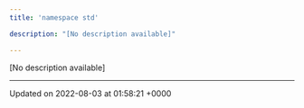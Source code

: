 ```yaml
---
title: 'namespace std'

description: "[No description available]"

---
```







[No description available]






-------------------------------

Updated on 2022-08-03 at 01:58:21 +0000